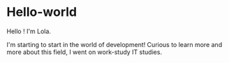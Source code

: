 # Hello-world

Hello ! I'm Lola. 

I'm starting to start in the world of development! Curious to learn more and more about this field, I went on work-study IT studies.
